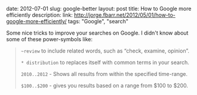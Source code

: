 date: 2012-07-01
slug: google-better
layout: post
title: How to Google more efficiently
description: 
link: http://jorge.fbarr.net/2012/05/01/how-to-google-more-efficiently/
tags: "Google", "search"


Some nice tricks to improve your searches on Google. I didn't know about some of these power-symbols like:

> `~review` to include related words, such as “check, examine, opinion”.
>
> `* distribution` to replaces itself with common terms in your search.
>
> `2010..2012` - Shows all results from within the specified time-range.
>
> `$100..$200` - gives you results based on a range from $100 to $200.
